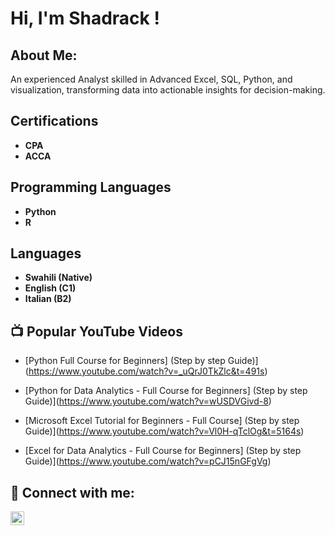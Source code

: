 <h1>Hi, I'm Shadrack ! </h1>

<h2>About Me:</h2>
An experienced Analyst skilled in Advanced Excel, SQL, Python, and visualization, transforming data into actionable insights for decision-making.


<h2>Certifications</h2>

- <b>CPA</b>
- <b>ACCA</b>

<h2>Programming Languages</h2>

- <b>Python</b>
- <b>R</b>

<h2>Languages</h2>

- <b>Swahili (Native)</b>
- <b>English (C1)</b>
- <b>Italian (B2)</b>

  
<h2>📺 Popular YouTube Videos</h2>

- [Python Full Course for Beginners] (Step by step Guide)](https://www.youtube.com/watch?v=_uQrJ0TkZlc&t=491s)
  
- [Python for Data Analytics - Full Course for Beginners] (Step by step Guide)](https://www.youtube.com/watch?v=wUSDVGivd-8)
  
- [Microsoft Excel Tutorial for Beginners - Full Course] (Step by step Guide)](https://www.youtube.com/watch?v=Vl0H-qTclOg&t=5164s)
  
- [Excel for Data Analytics - Full Course for Beginners] (Step by step Guide)](https://www.youtube.com/watch?v=pCJ15nGFgVg)


<h2> 🤳 Connect with me:</h2>

[<img align="left" alt="ShadrackKwambaiKipruto | LinkedIn" width="22px" src="https://cdn.jsdelivr.net/npm/simple-icons@v3/icons/linkedin.svg" />][linkedin]


[linkedin]: www.linkedin.com/in/shadrack-kwambai-kipruto

<!--
**ShadrackKwambaiKipruto/ShadrackKwambaiKipruto** is a ✨ _special_ ✨ repository because its `README.md` (this file) appears on your GitHub profile.

Here are some ideas to get you started:

- 🔭 I’m currently working on my website
- 🌱 I’m currently learning AI and Machine Learning


-->
